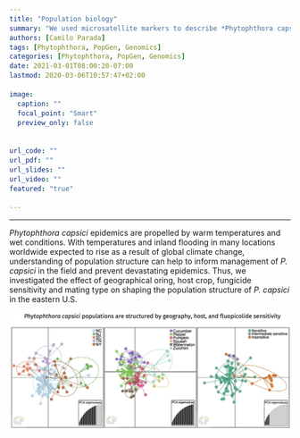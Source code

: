 ```yaml
---
title: "Population biology"
summary: "We used microsatellite markers to describe *Phytophthora capsici* population structure in the eastern Unite States"
authors: [Camilo Parada]
tags: [Phytophthora, PopGen, Genomics]
categories: [Phytophthora, PopGen, Genomics]
date: 2021-03-01T08:00:20-07:00
lastmod: 2020-03-06T10:57:47+02:00

image:
  caption: ""
  focal_point: "Smart"
  preview_only: false


url_code: ""
url_pdf: ""
url_slides: ""
url_video: ""
featured: "true"

---
```


------

*Phytophthora capsici* epidemics are propelled by warm temperatures and wet conditions. With temperatures and inland flooding in many locations worldwide expected to rise as a result of global climate change, understanding of population structure can help to inform management of *P. capsici* in the field and prevent devastating epidemics. Thus, we investigated the effect of geographical oring, host crop, fungicide sensitivity and mating type on shaping the population structure of *P. capsici* in the eastern U.S.

![](structure.png)

